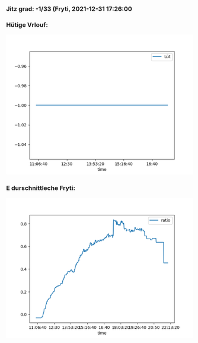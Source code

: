 ### Jitz grad: -1/33 (Fryti, 2021-12-31 17:26:00

### Hütige Vrlouf:
![Graph](Today.png)

### E durschnittleche Fryti:
![Graph](Fryti.png)